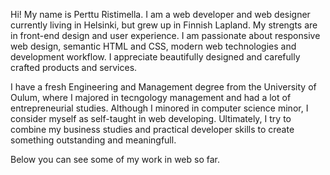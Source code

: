 Hi! My name is Perttu Ristimella. I am a web developer and web designer currently living in Helsinki, but grew up in Finnish Lapland. My strengts are in front-end design and user experience. I am passionate about responsive web design, semantic HTML and CSS, modern web technologies and development workflow. I appreciate beautifully designed and carefully crafted products and services. 

I have a fresh Engineering and Management degree from the University of Oulum, where I majored in tecngology management and had a lot of entrepreneurial studies. Although I minored in computer science minor, I consider myself as self-taught in web developing. Ultimately, I try to combine my business studies and practical developer skills to create something outstanding and meaningfull. 

Below you can see some of my work in web so far.
	